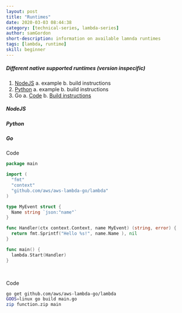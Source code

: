 ```yaml
---
layout: post
title: "Runtimes"
date: 2020-03-03 08:44:38
category: [technical-series, lambda-series]
author: samGordon
short-description: information on available lamnda runtimes
tags: [lambda, runtime]
skill: beginner
---
```


##### Different native supported runtimes (version inspecific)
1. [NodeJS](#nodejs)
  a. example
  b. build instructions
2. [Python](#python)
  a. example
  b. build instructions
3. Go
  a. [Code](#go-code)
  b. [Build instructions](#go-build)

##### NodeJS

##### Python

##### Go

<a name = "go-code"></a>
Code

```go
package main

import (
  "fmt"
  "context"
  "github.com/aws/aws-lambda-go/lambda"
)

type MyEvent struct {
  Name string `json:"name"`
}

func Handler(ctx context.Context, name MyEvent) (string, error) {
  return fmt.Sprintf("Hello %s!", name.Name ), nil
}

func main() {
  lambda.Start(Handler)
}
```

<br>

<a name = "go-build"></a>
Code

```sh
go get github.com/aws/aws-lambda-go/lambda
GOOS=linux go build main.go
zip function.zip main
```
